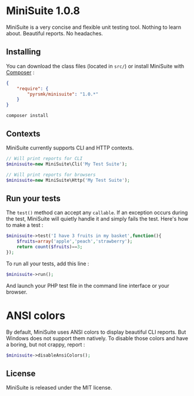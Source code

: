 MiniSuite 1.0.8
===============

MiniSuite is a very concise and flexible unit testing tool.
Nothing to learn about.
Beautiful reports.
No headaches.

Installing
----------

You can download the class files (located in `src/`) or install MiniSuite with [Composer](https://getcomposer.org/) :

```json
{
    "require": {
        "pyrsmk/minisuite": "1.0.*"
    }
}
```

```shell
composer install
```

Contexts
--------

MiniSuite currently supports CLI and HTTP contexts.

```php
// Will print reports for CLI
$minisuite=new MiniSuite\Cli('My Test Suite');
```

```php
// Will print reports for browsers
$minisuite=new MiniSuite\Http('My Test Suite');
```

Run your tests
--------------

The `test()` method can accept any `callable`. If an exception occurs during the test, MiniSuite will quietly handle it and simply fails the test. Here's how to make a test :

```php
$minisuite->test('I have 3 fruits in my basket',function(){
    $fruits=array('apple','peach','strawberry');
    return count($fruits)==3;
});
```

To run all your tests, add this line :

```php
$minisuite->run();
```

And launch your PHP test file in the command line interface or your browser.

ANSI colors
===========

By default, MiniSuite uses ANSI colors to display beautiful CLI reports. But Windows does not support them natively. To disable those colors and have a boring, but not crappy, report :

```php
$minisuite->disableAnsiColors();
```

License
-------

MiniSuite is released under the MIT license.
